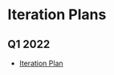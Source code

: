 # Iteration Plans

## Q1 2022

* [Iteration Plan](https://github.com/Calcitem/Sanmill/issues/NNNNNN)
